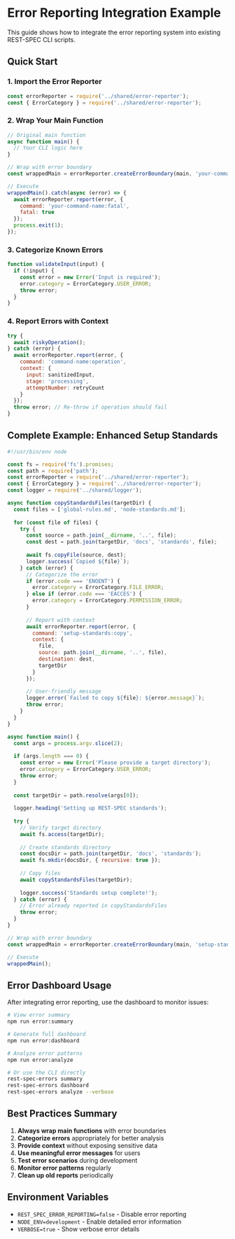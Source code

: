 # Error Reporting Integration Example

This guide shows how to integrate the error reporting system into existing REST-SPEC CLI scripts.

## Quick Start

### 1. Import the Error Reporter

```javascript
const errorReporter = require('../shared/error-reporter');
const { ErrorCategory } = require('../shared/error-reporter');
```

### 2. Wrap Your Main Function

```javascript
// Original main function
async function main() {
  // Your CLI logic here
}

// Wrap with error boundary
const wrappedMain = errorReporter.createErrorBoundary(main, 'your-command-name');

// Execute
wrappedMain().catch(async (error) => {
  await errorReporter.report(error, {
    command: 'your-command-name:fatal',
    fatal: true
  });
  process.exit(1);
});
```

### 3. Categorize Known Errors

```javascript
function validateInput(input) {
  if (!input) {
    const error = new Error('Input is required');
    error.category = ErrorCategory.USER_ERROR;
    throw error;
  }
}
```

### 4. Report Errors with Context

```javascript
try {
  await riskyOperation();
} catch (error) {
  await errorReporter.report(error, {
    command: 'command-name:operation',
    context: {
      input: sanitizedInput,
      stage: 'processing',
      attemptNumber: retryCount
    }
  });
  throw error; // Re-throw if operation should fail
}
```

## Complete Example: Enhanced Setup Standards

```javascript
#!/usr/bin/env node

const fs = require('fs').promises;
const path = require('path');
const errorReporter = require('../shared/error-reporter');
const { ErrorCategory } = require('../shared/error-reporter');
const logger = require('../shared/logger');

async function copyStandardsFiles(targetDir) {
  const files = ['global-rules.md', 'node-standards.md'];
  
  for (const file of files) {
    try {
      const source = path.join(__dirname, '..', file);
      const dest = path.join(targetDir, 'docs', 'standards', file);
      
      await fs.copyFile(source, dest);
      logger.success(`Copied ${file}`);
    } catch (error) {
      // Categorize the error
      if (error.code === 'ENOENT') {
        error.category = ErrorCategory.FILE_ERROR;
      } else if (error.code === 'EACCES') {
        error.category = ErrorCategory.PERMISSION_ERROR;
      }
      
      // Report with context
      await errorReporter.report(error, {
        command: 'setup-standards:copy',
        context: {
          file,
          source: path.join(__dirname, '..', file),
          destination: dest,
          targetDir
        }
      });
      
      // User-friendly message
      logger.error(`Failed to copy ${file}: ${error.message}`);
      throw error;
    }
  }
}

async function main() {
  const args = process.argv.slice(2);
  
  if (args.length === 0) {
    const error = new Error('Please provide a target directory');
    error.category = ErrorCategory.USER_ERROR;
    throw error;
  }
  
  const targetDir = path.resolve(args[0]);
  
  logger.heading('Setting up REST-SPEC standards');
  
  try {
    // Verify target directory
    await fs.access(targetDir);
    
    // Create standards directory
    const docsDir = path.join(targetDir, 'docs', 'standards');
    await fs.mkdir(docsDir, { recursive: true });
    
    // Copy files
    await copyStandardsFiles(targetDir);
    
    logger.success('Standards setup complete!');
  } catch (error) {
    // Error already reported in copyStandardsFiles
    throw error;
  }
}

// Wrap with error boundary
const wrappedMain = errorReporter.createErrorBoundary(main, 'setup-standards');

// Execute
wrappedMain();
```

## Error Dashboard Usage

After integrating error reporting, use the dashboard to monitor issues:

```bash
# View error summary
npm run error:summary

# Generate full dashboard
npm run error:dashboard

# Analyze error patterns
npm run error:analyze

# Or use the CLI directly
rest-spec-errors summary
rest-spec-errors dashboard
rest-spec-errors analyze --verbose
```

## Best Practices Summary

1. **Always wrap main functions** with error boundaries
2. **Categorize errors** appropriately for better analysis
3. **Provide context** without exposing sensitive data
4. **Use meaningful error messages** for users
5. **Test error scenarios** during development
6. **Monitor error patterns** regularly
7. **Clean up old reports** periodically

## Environment Variables

* `REST_SPEC_ERROR_REPORTING=false` - Disable error reporting
* `NODE_ENV=development` - Enable detailed error information
* `VERBOSE=true` - Show verbose error details
